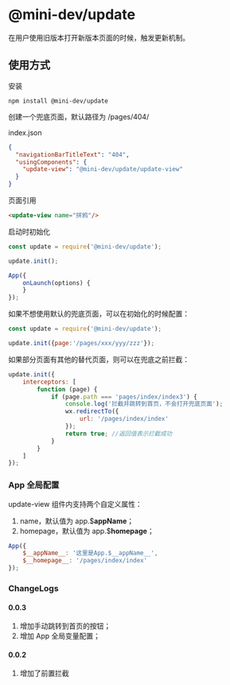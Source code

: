 # @mini-dev/update

在用户使用旧版本打开新版本页面的时候，触发更新机制。

## 使用方式

安装

```shell script
npm install @mini-dev/update
```

创建一个兜底页面，默认路径为 /pages/404/

index.json
```json
{
  "navigationBarTitleText": "404",
  "usingComponents": {
    "update-view": "@mini-dev/update/update-view"
  }
}
```

页面引用
```html
<update-view name="拼鸦"/>
```

启动时初始化

```javascript
const update = require('@mini-dev/update');

update.init();

App({
    onLaunch(options) {
    }
});

```

如果不想使用默认的兜底页面，可以在初始化的时候配置：

```javascript
const update = require('@mini-dev/update');

update.init({page:'/pages/xxx/yyy/zzz'});
```

如果部分页面有其他的替代页面，则可以在兜底之前拦截：

```javascript
update.init({
    interceptors: [
        function (page) {
            if (page.path === 'pages/index/index3') {
                console.log('拦截并跳转到首页，不会打开兜底页面');
                wx.redirectTo({
                    url: '/pages/index/index'
                });
                return true; //返回值表示拦截成功
            }
        }
    ]
});
```

### App 全局配置

update-view 组件内支持两个自定义属性：

1. name，默认值为 app.$__appName__；
2. homepage，默认值为 app.$__homepage__；

```javascript
App({
    $__appName__: '这里是App.$__appName__',
    $__homepage__: '/pages/index/index'
});
```

### ChangeLogs

#### 0.0.3
1. 增加手动跳转到首页的按钮；
2. 增加 App 全局变量配置；

#### 0.0.2
1. 增加了前置拦截